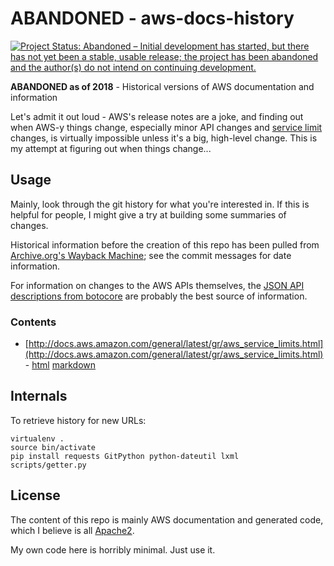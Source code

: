 # ABANDONED - aws-docs-history

[![Project Status: Abandoned – Initial development has started, but there has not yet been a stable, usable release; the project has been abandoned and the author(s) do not intend on continuing development.](https://www.repostatus.org/badges/latest/abandoned.svg)](https://www.repostatus.org/#abandoned)

**ABANDONED as of 2018** - Historical versions of AWS documentation and information

Let's admit it out loud - AWS's release notes are a joke, and finding out when
AWS-y things change, especially minor API changes and [service limit](http://docs.aws.amazon.com/general/latest/gr/aws_service_limits.html)
changes, is virtually impossible unless it's a big, high-level change. This is
my attempt at figuring out when things change...

## Usage

Mainly, look through the git history for what you're interested in. If this is helpful
for people, I might give a try at building some summaries of changes.

Historical information before the creation of this repo has been pulled from
[Archive.org's Wayback Machine](https://archive.org/web/); see the commit messages
for date information.

For information on changes to the AWS APIs themselves, the
[JSON API descriptions from botocore](https://github.com/boto/botocore/tree/develop/botocore/data)
are probably the best source of information.

### Contents

* [http://docs.aws.amazon.com/general/latest/gr/aws_service_limits.html](http://docs.aws.amazon.com/general/latest/gr/aws_service_limits.html) - [html](docs.aws.amazon.com/general/aws_service_limits.html) [markdown](docs.aws.amazon.com/general/aws_service_limits.html.md)

## Internals

To retrieve history for new URLs:

```
virtualenv .
source bin/activate
pip install requests GitPython python-dateutil lxml
scripts/getter.py
```

## License

The content of this repo is mainly AWS documentation and generated code, which
I believe is all [Apache2](http://aws.amazon.com/apache2.0/).

My own code here is horribly minimal. Just use it.
